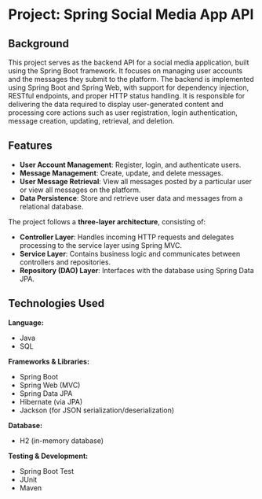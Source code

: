 # Project: Spring Social Media App API

## Background 

This project serves as the backend API for a social media application, built using the Spring Boot framework. It focuses on managing user accounts and the messages they submit to the platform. The backend is implemented using Spring Boot and Spring Web, with support for dependency injection, RESTful endpoints, and proper HTTP status handling. It is responsible for delivering the data required to display user-generated content and processing core actions such as user registration, login authentication, message creation, updating, retrieval, and deletion.

## Features

- **User Account Management**: Register, login, and authenticate users.
- **Message Management**: Create, update, and delete messages.
- **User Message Retrieval**: View all messages posted by a particular user or view all messages on the platform.
- **Data Persistence**: Store and retrieve user data and messages from a relational database.

The project follows a **three-layer architecture**, consisting of:

- **Controller Layer**: Handles incoming HTTP requests and delegates processing to the service layer using Spring MVC.
- **Service Layer**: Contains business logic and communicates between controllers and repositories.
- **Repository (DAO) Layer**: Interfaces with the database using Spring Data JPA.

## Technologies Used

**Language:**  
- Java  
- SQL

**Frameworks & Libraries:**  
- Spring Boot  
- Spring Web (MVC)  
- Spring Data JPA  
- Hibernate (via JPA)  
- Jackson (for JSON serialization/deserialization)

**Database:**  
- H2 (in-memory database)

**Testing & Development:**  
- Spring Boot Test  
- JUnit  
- Maven